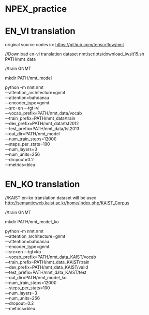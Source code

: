 # NPEX_practice


# EN_VI translation
original source codes in:
https://github.com/tensorflow/nmt


//Download en-vi translation dataset
nmt/scripts/download_iwslt15.sh PATH/nmt_data


//train GNMT

mkdir PATH/nmt_model

python -m nmt.nmt \
    --attention_architecture=gnmt \
    --attention=bahdanau \
    --encoder_type=gnmt \
    --src=en --tgt=vi \
    --vocab_prefix=PATH/nmt_data/vocab  \
    --train_prefix=PATH/nmt_data/train \
    --dev_prefix=PATH/nmt_data/tst2012  \
    --test_prefix=PATH/nmt_data/tst2013 \
    --out_dir=PATH/nmt_model \
    --num_train_steps=12000 \
    --steps_per_stats=100 \
    --num_layers=3 \
    --num_units=256 \
    --dropout=0.2 \
    --metrics=bleu

# EN_KO translation
//KAIST en-ko translation dataset will be used
http://semanticweb.kaist.ac.kr/home/index.php/KAIST_Corpus


//train GNMT

mkdir PATH/nmt_model_ko

python -m nmt.nmt \
    --attention_architecture=gnmt \
    --attention=bahdanau \
    --encoder_type=gnmt \
    --src=en --tgt=ko \
    --vocab_prefix=PATH/nmt_data_KAIST/vocab  \
    --train_prefix=PATH/nmt_data_KAIST/train \
    --dev_prefix=PATH/nmt_data_KAIST/valid  \
    --test_prefix=PATH/nmt_data_KAIST/test \
    --out_dir=PATH/nmt_model_ko \
    --num_train_steps=12000 \
    --steps_per_stats=100 \
    --num_layers=3 \
    --num_units=256 \
    --dropout=0.2 \
    --metrics=bleu
